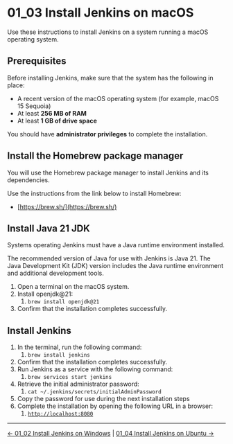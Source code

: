 # 01_03 Install Jenkins on macOS

Use these instructions to install Jenkins on a system running a macOS operating system.

## **Prerequisites**

Before installing Jenkins, make sure that the system has the following in place:

* A recent version of the macOS operating system (for example, macOS 15 Sequoia)
* At least **256 MB of RAM**
* At least **1 GB of drive space**

You should have **administrator privileges** to complete the installation.

## **Install the Homebrew package manager**

You will use the Homebrew package manager to install Jenkins and its dependencies.

Use the instructions from the link below to install Homebrew:

* [https://brew.sh/](https://brew.sh/)

## **Install Java 21 JDK**

Systems operating Jenkins must have a Java runtime environment installed.

The recommended version of Java for use with Jenkins is Java 21\.  The Java Development Kit (JDK) version includes the Java runtime environment and additional development tools.

1. Open a terminal on the macOS system.
1. Install openjdk@21:
   1. `brew install openjdk@21`
1. Confirm that the installation completes successfully.

## **Install Jenkins**

1. In the terminal, run the following command:
   1. `brew install jenkins`
1. Confirm that the installation completes successfully.
1. Run Jenkins as a service with the following command:
   1. `brew services start jenkins`
1. Retrieve the initial administrator password:
   1. `cat ~/.jenkins/secrets/initialAdminPassword`
1. Copy the password for use during the next installation steps
1. Complete the installation by opening the following URL in a browser:
   1. [`http://localhost:8080`](http://localhost:8080)

<!-- FooterStart -->
---
[← 01_02 Install Jenkins on Windows](../01_02_install_jenkins_on_windows/README.md) | [01_04 Install Jenkins on Ubuntu →](../01_04_install_jenkins_on_ubuntu/README.md)
<!-- FooterEnd -->
